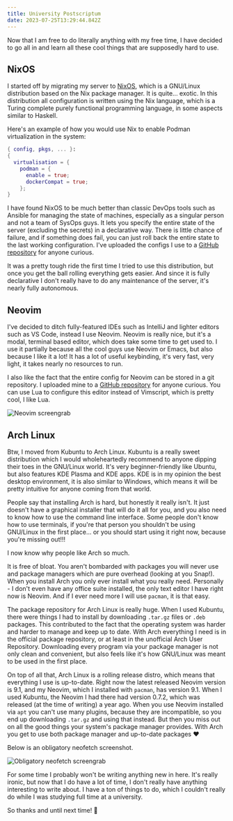 ```yaml
---
title: University Postscriptum
date: 2023-07-25T13:29:44.842Z
---
```


Now that I am free to do literally anything with my free time, I have decided to go all in and learn all these cool things that are supposedly hard to use.


## NixOS

I started off by migrating my server to [NixOS](https://nixos.org/), which is a GNU/Linux distribution based on the Nix package manager. It is quite... exotic. In this distribution all configuration is written using the Nix language, which is a Turing complete purely functional programming language, in some aspects similar to Haskell.

Here's an example of how you would use Nix to enable Podman virtualization in the system:

```nix
{ config, pkgs, ... }:
{
  virtualisation = {
    podman = {
      enable = true;
      dockerCompat = true;
    };
}
```

I have found NixOS to be much better than classic DevOps tools such as Ansible for managing the state of machines, especially as a singular person and not a team of SysOps guys. It lets you specify the entire state of the server (excluding the secrets) in a declarative way. There is little chance of failure, and if something does fail, you can just roll back the entire state to the last working configuration. I've uploaded the configs I use to a [GitHub repository](https://github.com/kamoshi/server/blob/main/hosts/kamoshi/configuration.nix) for anyone curious.

It was a pretty tough ride the first time I tried to use this distribution, but once you get the ball rolling everything gets easier. And since it is fully declarative I don't really have to do any maintenance of the server, it's nearly fully autonomous.


## Neovim

I've decided to ditch fully-featured IDEs such as IntelliJ and lighter editors such as VS Code, instead I use Neovim. Neovim is really nice, but it's a modal, terminal based editor, which does take some time to get used to. I use it partially because all the cool guys use Neovim or Emacs, but also because I like it a lot! It has a lot of useful keybinding, it's very fast, very light, it takes nearly no resources to run.

I also like the fact that the entire config for Neovim can be stored in a git repository. I uploaded mine to a [GitHub repository](https://github.com/kamoshi/dotfiles/tree/main/nvim) for anyone curious. You can use Lua to configure this editor instead of Vimscript, which is pretty cool, I like Lua.

![Neovim screengrab](neovim.png)


## Arch Linux

Btw, I moved from Kubuntu to Arch Linux. Kubuntu is a really sweet distribution which I would wholeheartedly recommend to anyone dipping their toes in the GNU/Linux world. It's very beginner-friendly like Ubuntu, but also features KDE Plasma and KDE apps. KDE is in my opinion the best desktop environment, it is also similar to Windows, which means it will be pretty intuitive for anyone coming from that world.

People say that installing Arch is hard, but honestly it really isn't. It just doesn't have a graphical installer that will do it all for you, and you also need to know how to use the command line interface. Some people don't know how to use terminals, if you're that person you shouldn't be using GNU/Linux in the first place... or you should start using it right now, because you're missing out!!!

I now know why people like Arch so much.

It is free of bloat. You aren't bombarded with packages you will never use and package managers which are pure overhead (looking at you Snap!). When you install Arch you only ever install what you really need. Personally - I don't even have any office suite installed, the only text editor I have right now is Neovim. And if I ever need more I will use `pacman`, it is that easy.

The package repository for Arch Linux is really huge. When I used Kubuntu, there were things I had to install by downloading `.tar.gz` files or `.deb` packages. This contributed to the fact that the operating system was harder and harder to manage and keep up to date. With Arch everything I need is in the official package repository, or at least in the unofficial Arch User Repository. Downloading every program via your package manager is not only clean and convenient, but also feels like it's how GNU/Linux was meant to be used in the first place.

On top of all that, Arch Linux is a rolling release distro, which means that everything I use is up-to-date. Right now the latest released Neovim version is 9.1, and my Neovim, which I installed with `pacman`, has version 9.1. When I used Kubuntu, the Neovim I had there had version 0.7.2, which was released (at the time of writing) a year ago. When you use Neovim installed via `apt` you can't use many plugins, because they are incompatible, so you end up downloading `.tar.gz` and using that instead. But then you miss out on all the good things your system's package manager provides. With Arch you get to use both package manager and up-to-date packages :heart:

Below is an obligatory neofetch screenshot.

![Obligatory neofetch screengrab](arch.png)


For some time I probably won't be writing anything new in here. It's really ironic, but now that I do have a lot of time, I don't really have anything interesting to write about. I have a ton of things to do, which I couldn't really do while I was studying full time at a university.

So thanks and until next time! :wave:

